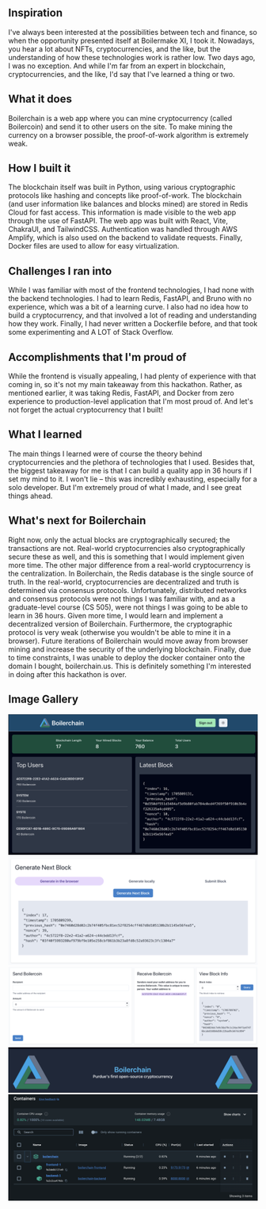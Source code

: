 ## Inspiration

I've always been interested at the possibilities between tech and finance, so when the opportunity presented itself at Boilermake XI, I took it. Nowadays, you hear a lot about NFTs, cryptocurrencies, and the like, but the understanding of how these technologies work is rather low. Two days ago, I was no exception. And while I'm far from an expert in blockchain, cryptocurrencies, and the like, I'd say that I've learned a thing or two.

## What it does

Boilerchain is a web app where you can mine cryptocurrency (called Boilercoin) and send it to other users on the site. To make mining the currency on a browser possible, the proof-of-work algorithm is extremely weak.

## How I built it

The blockchain itself was built in Python, using various cryptographic protocols like hashing and concepts like proof-of-work. The blockchain (and user information like balances and blocks mined) are stored in Redis Cloud for fast access. This information is made visible to the web app through the use of FastAPI. The web app was built with React, Vite, ChakraUI, and TailwindCSS. Authentication was handled through AWS Amplify, which is also used on the backend to validate requests. Finally, Docker files are used to allow for easy virtualization.

## Challenges I ran into

While I was familiar with most of the frontend technologies, I had none with the backend technologies. I had to learn Redis, FastAPI, and Bruno with no experience, which was a bit of a learning curve. I also had no idea how to build a cryptocurrency, and that involved a lot of reading and understanding how they work. Finally, I had never written a Dockerfile before, and that took some experimenting and A LOT of Stack Overflow.

## Accomplishments that I'm proud of

While the frontend is visually appealing, I had plenty of experience with that coming in, so it's not my main takeaway from this hackathon. Rather, as mentioned earlier, it was taking Redis, FastAPI, and Docker from zero experience to production-level application that I'm most proud of. And let's not forget the actual cryptocurrency that I built!

## What I learned

The main things I learned were of course the theory behind cryptocurrencies and the plethora of technologies that I used. Besides that, the biggest takeaway for me is that I can build a quality app in 36 hours if I set my mind to it. I won't lie – this was incredibly exhausting, especially for a solo developer. But I'm extremely proud of what I made, and I see great things ahead.

## What's next for Boilerchain

Right now, only the actual blocks are cryptographically secured; the transactions are not. Real-world cryptocurrencies also cryptographically secure these as well, and this is something that I would implement given more time. The other major difference from a real-world cryptocurrency is the centralization. In Boilerchain, the Redis database is the single source of truth. In the real-world, cryptocurrencies are decentralized and truth is determined via consensus protocols. Unfortunately, distributed networks and consensus protocols were not things I was familiar with, and as a graduate-level course (CS 505), were not things I was going to be able to learn in 36 hours. Given more time, I would learn and implement a decentralized version of Boilerchain. Furthermore, the cryptographic protocol is very weak (otherwise you wouldn't be able to mine it in a browser). Future iterations of Boilerchain would move away from browser mining and increase the security of the underlying blockchain. Finally, due to time constraints, I was unable to deploy the docker container onto the domain I bought, boilerchain.us. This is definitely something I'm interested in doing after this hackathon is over.

## Image Gallery

![Header, Leaderboard, and Last Block parts of the website](/media/header_leaderboard_last_block.png)
![Generate Next Block part of the Website](/media/generate_next_block.png)
![Send Boilercoin, Wallet Address, and Get Block Info parts of the website](/media/send_receive_info.png)
![Footer part of the website](/media/footer.png)
![Running Docker Container](/media//docker.png)
